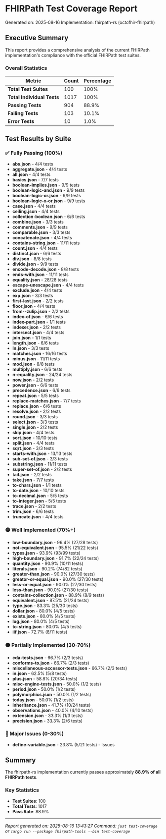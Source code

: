 # FHIRPath Test Coverage Report

Generated on: 2025-08-16
Implementation: fhirpath-rs (octofhir-fhirpath)

## Executive Summary

This report provides a comprehensive analysis of the current FHIRPath implementation's compliance with the official FHIRPath test suites.

### Overall Statistics

| Metric | Count | Percentage |
|--------|-------|------------|
| **Total Test Suites** | 100 | 100% |
| **Total Individual Tests** | 1017 | 100% |
| **Passing Tests** | 904 | 88.9% |
| **Failing Tests** | 103 | 10.1% |
| **Error Tests** | 10 | 1.0% |

## Test Results by Suite

### ✅ Fully Passing (100%)

- **abs.json** - 4/4 tests
- **aggregate.json** - 4/4 tests
- **all.json** - 4/4 tests
- **basics.json** - 7/7 tests
- **boolean-implies.json** - 9/9 tests
- **boolean-logic-and.json** - 9/9 tests
- **boolean-logic-or.json** - 9/9 tests
- **boolean-logic-x-or.json** - 9/9 tests
- **case.json** - 4/4 tests
- **ceiling.json** - 4/4 tests
- **collection-boolean.json** - 6/6 tests
- **combine.json** - 3/3 tests
- **comments.json** - 9/9 tests
- **comparable.json** - 3/3 tests
- **concatenate.json** - 4/4 tests
- **contains-string.json** - 11/11 tests
- **count.json** - 4/4 tests
- **distinct.json** - 6/6 tests
- **div.json** - 8/8 tests
- **divide.json** - 9/9 tests
- **encode-decode.json** - 8/8 tests
- **ends-with.json** - 11/11 tests
- **equality.json** - 28/28 tests
- **escape-unescape.json** - 4/4 tests
- **exclude.json** - 4/4 tests
- **exp.json** - 3/3 tests
- **first-last.json** - 2/2 tests
- **floor.json** - 4/4 tests
- **from--zulip.json** - 2/2 tests
- **index-of.json** - 6/6 tests
- **index-part.json** - 1/1 tests
- **indexer.json** - 2/2 tests
- **intersect.json** - 4/4 tests
- **join.json** - 1/1 tests
- **length.json** - 6/6 tests
- **ln.json** - 3/3 tests
- **matches.json** - 16/16 tests
- **minus.json** - 11/11 tests
- **mod.json** - 8/8 tests
- **multiply.json** - 6/6 tests
- **n-equality.json** - 24/24 tests
- **now.json** - 2/2 tests
- **power.json** - 6/6 tests
- **precedence.json** - 6/6 tests
- **repeat.json** - 5/5 tests
- **replace-matches.json** - 7/7 tests
- **replace.json** - 6/6 tests
- **resolve.json** - 2/2 tests
- **round.json** - 3/3 tests
- **select.json** - 3/3 tests
- **single.json** - 2/2 tests
- **skip.json** - 4/4 tests
- **sort.json** - 10/10 tests
- **split.json** - 4/4 tests
- **sqrt.json** - 3/3 tests
- **starts-with.json** - 13/13 tests
- **sub-set-of.json** - 3/3 tests
- **substring.json** - 11/11 tests
- **super-set-of.json** - 2/2 tests
- **tail.json** - 2/2 tests
- **take.json** - 7/7 tests
- **to-chars.json** - 1/1 tests
- **to-date.json** - 10/10 tests
- **to-decimal.json** - 5/5 tests
- **to-integer.json** - 5/5 tests
- **trace.json** - 2/2 tests
- **trim.json** - 6/6 tests
- **truncate.json** - 4/4 tests

### 🟡 Well Implemented (70%+)

- **low-boundary.json** - 96.4% (27/28 tests)
- **not-equivalent.json** - 95.5% (21/22 tests)
- **types.json** - 93.9% (93/99 tests)
- **high-boundary.json** - 91.7% (22/24 tests)
- **quantity.json** - 90.9% (10/11 tests)
- **literals.json** - 90.2% (74/82 tests)
- **greater-than.json** - 90.0% (27/30 tests)
- **greator-or-equal.json** - 90.0% (27/30 tests)
- **less-or-equal.json** - 90.0% (27/30 tests)
- **less-than.json** - 90.0% (27/30 tests)
- **contains-collection.json** - 88.9% (8/9 tests)
- **equivalent.json** - 87.5% (21/24 tests)
- **type.json** - 83.3% (25/30 tests)
- **dollar.json** - 80.0% (4/5 tests)
- **exists.json** - 80.0% (4/5 tests)
- **log.json** - 80.0% (4/5 tests)
- **to-string.json** - 80.0% (4/5 tests)
- **iif.json** - 72.7% (8/11 tests)

### 🟠 Partially Implemented (30-70%)

- **cda-tests.json** - 66.7% (2/3 tests)
- **conforms-to.json** - 66.7% (2/3 tests)
- **miscellaneous-accessor-tests.json** - 66.7% (2/3 tests)
- **in.json** - 62.5% (5/8 tests)
- **plus.json** - 58.8% (20/34 tests)
- **misc-engine-tests.json** - 50.0% (1/2 tests)
- **period.json** - 50.0% (1/2 tests)
- **polymorphics.json** - 50.0% (1/2 tests)
- **today.json** - 50.0% (1/2 tests)
- **inheritance.json** - 41.7% (10/24 tests)
- **observations.json** - 40.0% (4/10 tests)
- **extension.json** - 33.3% (1/3 tests)
- **precision.json** - 33.3% (2/6 tests)

### 🔴 Major Issues (0-30%)

- **define-variable.json** - 23.8% (5/21 tests) - Issues

## Summary

The fhirpath-rs implementation currently passes approximately **88.9% of all FHIRPath tests**.

### Key Statistics
- **Test Suites**: 100
- **Total Tests**: 1017
- **Pass Rate**: 88.9%

---

*Report generated on: 2025-08-16 13:43:27*
*Command: `just test-coverage` or `cargo run --package fhirpath-tools --bin test-coverage`*
